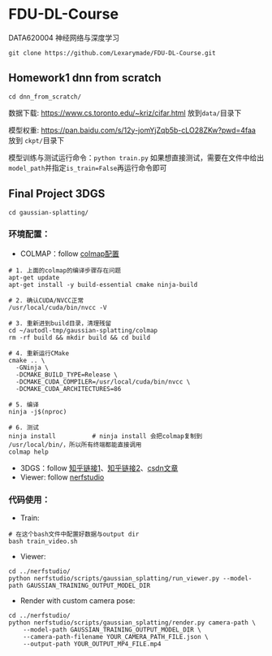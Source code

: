 # FDU-DL-Course
DATA620004 神经网络与深度学习
```
git clone https://github.com/Lexarymade/FDU-DL-Course.git
```
## Homework1 dnn from scratch
```
cd dnn_from_scratch/
```
数据下载: https://www.cs.toronto.edu/~kriz/cifar.html 放到`data/`目录下

模型权重: https://pan.baidu.com/s/12y-jomYjZqb5b-cLO28ZKw?pwd=4faa  放到 `ckpt/`目录下

模型训练与测试运行命令：`python train.py` 如果想直接测试，需要在文件中给出`model_path`并指定`is_train=False`再运行命令即可


## Final Project 3DGS
```
cd gaussian-splatting/
```
### 环境配置：
- COLMAP：follow [colmap配置](https://blog.csdn.net/Sakuya__/article/details/134766215)
```
# 1. 上面的colmap的编译步骤存在问题
apt-get update
apt-get install -y build-essential cmake ninja-build

# 2. 确认CUDA/NVCC正常
/usr/local/cuda/bin/nvcc -V

# 3. 重新进到build目录，清理残留
cd ~/autodl-tmp/gaussian-splatting/colmap
rm -rf build && mkdir build && cd build

# 4. 重新运行CMake
cmake .. \
  -GNinja \
  -DCMAKE_BUILD_TYPE=Release \
  -DCMAKE_CUDA_COMPILER=/usr/local/cuda/bin/nvcc \
  -DCMAKE_CUDA_ARCHITECTURES=86

# 5. 编译
ninja -j$(nproc)

# 6. 测试
ninja install          # ninja install 会把colmap复制到 /usr/local/bin/，所以所有终端都能直接调用
colmap help                 
```
- 3DGS：follow [知乎链接1](https://zhuanlan.zhihu.com/p/1889024280211199152)、[知乎链接2](https://zhuanlan.zhihu.com/p/10133731526)、[csdn文章](https://blog.csdn.net/Sakuya__/article/details/135376331)
- Viewer: follow [nerfstudio](https://github.com/yzslab/nerfstudio/tree/gaussian_splatting)

### 代码使用：
- Train:
```
# 在这个bash文件中配置好数据与output dir
bash train_video.sh
```
- Viewer:
```
cd ../nerfstudio/
python nerfstudio/scripts/gaussian_splatting/run_viewer.py --model-path GAUSSIAN_TRAINING_OUTPUT_MODEL_DIR
```

- Render with custom camera pose:
```
cd ../nerfstudio/
python nerfstudio/scripts/gaussian_splatting/render.py camera-path \
    --model-path GAUSSIAN_TRAINING_OUTPUT_MODEL_DIR \
    --camera-path-filename YOUR_CAMERA_PATH_FILE.json \
    --output-path YOUR_OUTPUT_MP4_FILE.mp4
```



